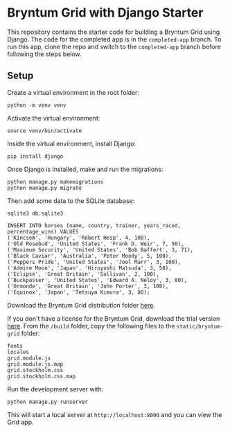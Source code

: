 # Bryntum Grid with Django Starter

This repository contains the starter code for building a Bryntum Grid using Django. The code for the completed app is in the `completed-app` branch. To run this app, clone the repo and switch to the `completed-app` branch before following the steps below. 

## Setup

Create a virtual environment in the root folder: 

```
python -m venv venv
```

Activate the virtual environment: 

```
source venv/bin/activate
```

Inside the virtual environment, install Django: 

```
pip install django
```

Once Django is installed, make and run the migrations: 

```
python manage.py makemigrations
python manage.py migrate
```

Then add some data to the SQLite database: 

```
sqlite3 db.sqlite3
```

```
INSERT INTO horses (name, country, trainer, years_raced, percentage_wins) VALUES
('Kincsem', 'Hungary', 'Robert Hesp', 4, 100),
('Old Rosebud', 'United States', 'Frank D. Weir', 7, 50),
('Maximum Security', 'United States', 'Bob Baffert', 3, 71),
('Black Caviar', 'Australia', 'Peter Moody', 5, 100),
('Peppers Pride', 'United States', 'Joel Marr', 3, 100),
('Admire Moon', 'Japan', 'Hiroyoshi Matsuda', 3, 58),
('Eclipse', 'Great Britain', 'Sullivan', 2, 100), 
('Buckpasser', 'United States', 'Edward A. Neloy', 3, 80),
('Ormonde', 'Great Britain', 'John Porter', 3, 100),
('Equinox', 'Japan', 'Tetsuya Kimura', 3, 80);
```

Download the Bryntum Grid distribution folder [here](https://customerzone.bryntum.com/).

If you don't have a license for the Bryntum Grid, download the trial version [here](https://bryntum.com/download/). From the `/build` folder, copy the following files to the `static/bryntum-grid` folder: 

```
fonts
locales
grid.module.js
grid.module.js.map
grid.stockholm.css
grid.stockholm.css.map
```

Run the development server with:

```
python manage.py runserver
```

This will start a local server at `http://localhost:8000` and you can view the Grid app.  
